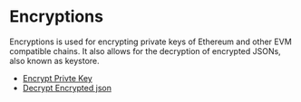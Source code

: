 # Encryptions

Encryptions is used for encrypting private keys of Ethereum and other EVM compatible chains. It also allows for the decryption of encrypted JSONs, also known as keystore.

* [Encrypt Privte Key](./encrypt-private-key.md)
* [Decrypt Encrypted json](./decrypt-encrypted-json.md)
